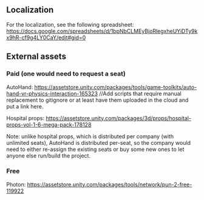 ## Localization

For the localization, see the following spreadsheet: 
https://docs.google.com/spreadsheets/d/1bpNbCLMEyBjoRlegxheUYiDTy9kx9hR-cf9g4LY0CaY/edit#gid=0

## External assets

### Paid (one would need to request a seat)

AutoHand: https://assetstore.unity.com/packages/tools/game-toolkits/auto-hand-vr-physics-interaction-165323
//Add scripts that require manual replacement to gitignore or at least have them uploaded in the cloud and put a link here.

Hospital props: https://assetstore.unity.com/packages/3d/props/hospital-props-vol-1-6-mega-pack-178128

Note: unlike hospital props, which is distributed per company (with unlimited seats), AutoHand is distributed per-seat, so the company would need to either re-assign the existing seats or buy some new ones to let anyone else run/build the project.

### Free

Photon: https://assetstore.unity.com/packages/tools/network/pun-2-free-119922
